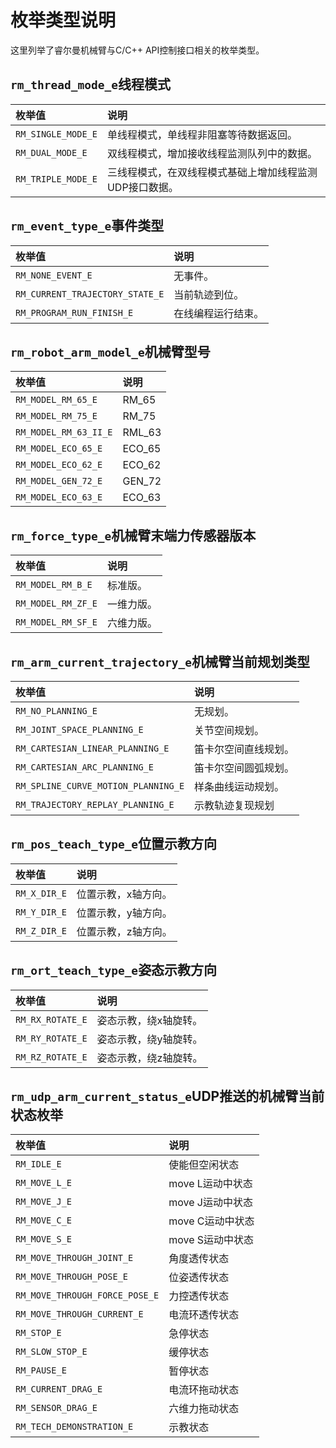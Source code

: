# 枚举类型说明

这里列举了睿尔曼机械臂与C/C++ API控制接口相关的枚举类型。

## `rm_thread_mode_e`线程模式 

|   枚举值    |    说明    |
|   :---    |   :---|
|   `RM_SINGLE_MODE_E`    |   单线程模式，单线程非阻塞等待数据返回。  |
|   `RM_DUAL_MODE_E`    |    双线程模式，增加接收线程监测队列中的数据。   |
|   `RM_TRIPLE_MODE_E`     |  三线程模式，在双线程模式基础上增加线程监测UDP接口数据。  |

## `rm_event_type_e`事件类型

|   枚举值    |    说明    |
|   :---    |   :---|
|   `RM_NONE_EVENT_E`    |   无事件。  |
|   `RM_CURRENT_TRAJECTORY_STATE_E`    |    当前轨迹到位。   |
|   `RM_PROGRAM_RUN_FINISH_E`     |  在线编程运行结束。  |

## `rm_robot_arm_model_e`机械臂型号

|   枚举值    |    说明    |
|   :---    |   :---|
|   `RM_MODEL_RM_65_E`    |   RM_65  |
|   `RM_MODEL_RM_75_E`    |    RM_75   |
|   `RM_MODEL_RM_63_II_E`     |  RML_63  |
|   `RM_MODEL_ECO_65_E`     |  ECO_65  |
|   `RM_MODEL_ECO_62_E`     |  ECO_62  |
|   `RM_MODEL_GEN_72_E`     |  GEN_72  |
|   `RM_MODEL_ECO_63_E`     |  ECO_63  |

## `rm_force_type_e`机械臂末端力传感器版本

|   枚举值    |    说明    |
|   :---    |   :---|
|   `RM_MODEL_RM_B_E`    |   标准版。  |
|   `RM_MODEL_RM_ZF_E`    |    一维力版。   |
|   `RM_MODEL_RM_SF_E`     |  六维力版。  |

## `rm_arm_current_trajectory_e`机械臂当前规划类型

|   枚举值    |    说明    |
|   :---    |   :---|
|   `RM_NO_PLANNING_E`    |   无规划。  |
|   `RM_JOINT_SPACE_PLANNING_E`    |    关节空间规划。   |
|   `RM_CARTESIAN_LINEAR_PLANNING_E`     |  笛卡尔空间直线规划。  |
|   `RM_CARTESIAN_ARC_PLANNING_E`     |  笛卡尔空间圆弧规划。  |
|   `RM_SPLINE_CURVE_MOTION_PLANNING_E`     |  样条曲线运动规划。  |
|   `RM_TRAJECTORY_REPLAY_PLANNING_E`     |  示教轨迹复现规划  |

## `rm_pos_teach_type_e`位置示教方向

|   枚举值    |    说明    |
|   :---    |   :---|
|   `RM_X_DIR_E`    |   位置示教，x轴方向。  |
|   `RM_Y_DIR_E`    |    位置示教，y轴方向。   |
|   `RM_Z_DIR_E`    |  位置示教，z轴方向。  |

## `rm_ort_teach_type_e`姿态示教方向

|   枚举值    |    说明    |
|   :---    |   :---|
|   `RM_RX_ROTATE_E`    |   姿态示教，绕x轴旋转。  |
|   `RM_RY_ROTATE_E`    |    姿态示教，绕y轴旋转。   |
|   `RM_RZ_ROTATE_E`    |  姿态示教，绕z轴旋转。  |

## `rm_udp_arm_current_status_e`UDP推送的机械臂当前状态枚举

|   枚举值    |    说明    |
|   :---    |   :---|
|   `RM_IDLE_E`     |   使能但空闲状态      |
|   `RM_MOVE_L_E`       |   move L运动中状态        |
|   `RM_MOVE_J_E`       |   move J运动中状态        |
|   `RM_MOVE_C_E`       |   move C运动中状态        |
|   `RM_MOVE_S_E`       |   move S运动中状态        |
|   `RM_MOVE_THROUGH_JOINT_E`       |   角度透传状态        |
|   `RM_MOVE_THROUGH_POSE_E`        |   位姿透传状态        |
|   `RM_MOVE_THROUGH_FORCE_POSE_E`      |   力控透传状态        |
|   `RM_MOVE_THROUGH_CURRENT_E`     |   电流环透传状态      |
|   `RM_STOP_E`     |   急停状态        |
|   `RM_SLOW_STOP_E`        |   缓停状态        |
|   `RM_PAUSE_E`        |   暂停状态        |
|   `RM_CURRENT_DRAG_E`     |   电流环拖动状态      |
|   `RM_SENSOR_DRAG_E`      |   六维力拖动状态      |
|   `RM_TECH_DEMONSTRATION_E`       |   示教状态        |